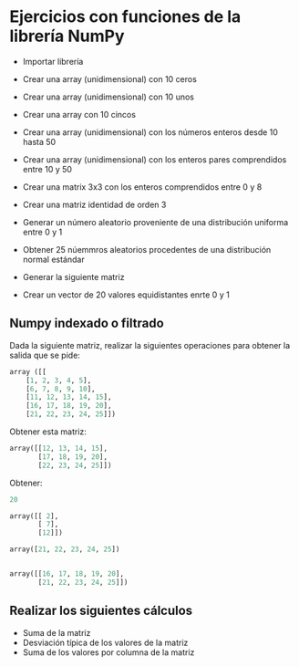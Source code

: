 # Ejercicios con funciones de la librería NumPy

- Importar librería 

- Crear una array (unidimensional) con 10 ceros

- Crear una array (unidimensional) con 10 unos

- Crear una array con 10 cincos

- Crear una array (unidimensional) con los números enteros desde 10 hasta 50

- Crear una array (unidimensional) con los enteros pares comprendidos entre 10 y 50

- Crear una matrix 3x3 con los enteros comprendidos entre 0 y 8

- Crear una matriz identidad de orden 3

- Generar un número aleatorio proveniente de una distribución uniforma entre 0 y 1

- Obtener 25 núemmros aleatorios procedentes de una distribución normal estándar

- Generar la siguiente matriz

- Crear un vector de 20 valores equidistantes enrte 0 y 1


## Numpy  indexado o filtrado

Dada la siguiente matriz, realizar la siguientes operaciones para obtener la salida que se pide:

```python
array ([[
    [1, 2, 3, 4, 5],
    [6, 7, 8, 9, 10],
    [11, 12, 13, 14, 15],
    [16, 17, 18, 19, 20],
    [21, 22, 23, 24, 25]])
```

Obtener esta matriz:

```python
array([[12, 13, 14, 15],
       [17, 18, 19, 20],
       [22, 23, 24, 25]])
```

Obtener:

```python
20

array([[ 2],
       [ 7],
       [12]])

array([21, 22, 23, 24, 25])


array([[16, 17, 18, 19, 20],
       [21, 22, 23, 24, 25]])
```

## Realizar los siguientes cálculos

- Suma de la matriz
- Desviación típica de los valores de la matriz
- Suma de los valores por columna de la matriz
